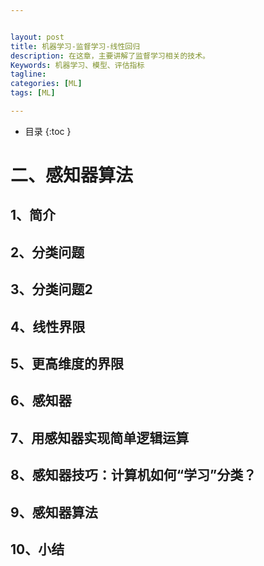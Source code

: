 ```yaml
---


layout: post
title: 机器学习-监督学习-线性回归
description: 在这章，主要讲解了监督学习相关的技术。
Keywords: 机器学习、模型、评估指标
tagline: 
categories: [ML]
tags: [ML]

---
```




* 目录
 {:toc  }
# 



# 二、感知器算法

## 1、简介

## 2、分类问题

## 3、分类问题2

## 4、线性界限

## 5、更高维度的界限

## 6、感知器

## 7、用感知器实现简单逻辑运算

## 8、感知器技巧：计算机如何“学习”分类？

## 9、感知器算法

## 10、小结

